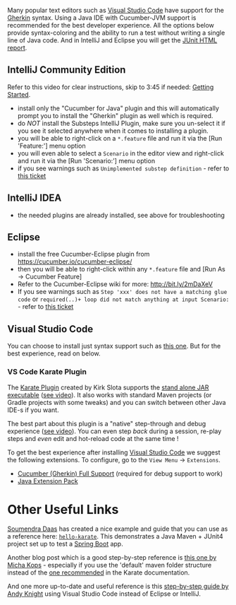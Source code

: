 Many popular text editors such as [Visual Studio Code](#visual-studio-code) have support for the [Gherkin](https://docs.cucumber.io/gherkin/) syntax. Using a Java IDE with Cucumber-JVM support is recommended for the best developer experience. All the options below provide syntax-coloring and the ability to run a test without writing a single line of Java code. And in IntelliJ and Eclipse you will get the [JUnit HTML report](https://github.com/intuit/karate#junit-html-report).

## IntelliJ Community Edition
Refer to this video for clear instructions, skip to 3:45 if needed: [Getting Started](https://youtu.be/W-af7Cd8cMc?t=227).

* install only the "Cucumber for Java" plugin and this will automatically prompt you to install the "Gherkin" plugin as well which is required.
* do *NOT* install the Substeps IntelliJ Plugin, make sure you un-select it if you see it selected anywhere when it comes to installing a plugin.
* you will be able to right-click on a `*.feature` file and run it via the [Run 'Feature:'] menu option
* you will even able to select a `Scenario` in the editor view and right-click and run it via the [Run 'Scenario:'] menu option
* if you see warnings such as `Unimplemented substep definition` - refer to [this ticket](https://github.com/intuit/karate/issues/90)

## IntelliJ IDEA
* the needed plugins are already installed, see above for troubleshooting

## Eclipse
* install the free Cucumber-Eclipse plugin from https://cucumber.io/cucumber-eclipse/
* then you will be able to right-click within any `*.feature` file and [Run As -> Cucumber Feature]
* Refer to the Cucumber-Eclipse wiki for more: http://bit.ly/2mDaXeV
* If you see warnings such as `Step 'xxx' does not have a matching glue code` or `required(..)+ loop did not match anything at input Scenario:` - refer to [this ticket](https://github.com/intuit/karate/issues/90)

## Visual Studio Code
You can choose to install just syntax support such as [this one](https://marketplace.visualstudio.com/items?itemName=stevejpurves.cucumber). But for the best experience, read on below.

### VS Code Karate Plugin
The [Karate Plugin](https://marketplace.visualstudio.com/items?itemName=kirkslota.karate-runner) created by Kirk Slota supports the [stand alone JAR executable](https://github.com/intuit/karate/wiki/Karate-UI) ([see video](https://twitter.com/KarateDSL/status/1149828960101924864)). It also works with standard Maven projects (or Gradle projects with some tweaks) and you can switch between other Java IDE-s if you want.

The best part about this plugin is a "native" step-through and debug experience ([see video](https://twitter.com/KarateDSL/status/1167533484560142336)). You can even step *back* during a session, re-play steps and *even* edit and hot-reload code at the same time ! 

To get the best experience after installing [Visual Studio Code](https://code.visualstudio.com) we suggest the following extensions. To configure, go to the `View Menu` -> `Extensions`.
* [Cucumber (Gherkin) Full Support](https://marketplace.visualstudio.com/items?itemName=alexkrechik.cucumberautocomplete) (required for debug support to work)
* [Java Extension Pack](https://marketplace.visualstudio.com/items?itemName=vscjava.vscode-java-pack)

# Other Useful Links

[Soumendra Daas](https://twitter.com/sdaas) has created a nice example and guide that you can use as a reference here: [`hello-karate`](https://github.com/Sdaas/hello-karate). This demonstrates a Java Maven + JUnit4 project set up to test a [Spring Boot](http://projects.spring.io/spring-boot/) app.

Another blog post which is a good step-by-step reference is [this one by Micha Kops](https://semaphoreci.com/community/tutorials/testing-a-java-spring-boot-rest-api-with-karate) - especially if you use the 'default' maven folder structure instead of the [one recommended](https://github.com/intuit/karate#folder-structure) in the Karate documentation.

And one more up-to-date and useful reference is this [step-by-step guide by Andy Knight](https://automationpanda.com/2018/12/10/testing-web-services-with-karate/) using Visual Studio Code instead of Eclipse or IntelliJ.